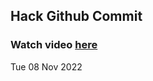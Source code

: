 
 ## Hack Github Commit 
 ### Watch video <a href="https://www.youtube.com">here</a> 
 Tue 08 Nov 2022 

